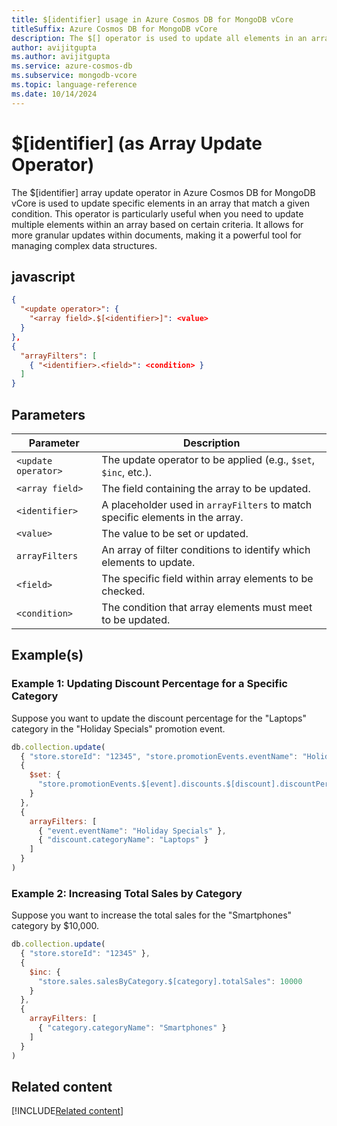```yaml
---
title: $[identifier] usage in Azure Cosmos DB for MongoDB vCore
titleSuffix: Azure Cosmos DB for MongoDB vCore
description: The $[] operator is used to update all elements in an array that match the query condition.
author: avijitgupta
ms.author: avijitgupta
ms.service: azure-cosmos-db
ms.subservice: mongodb-vcore
ms.topic: language-reference
ms.date: 10/14/2024
---
```


# $[identifier] (as Array Update Operator)
The $[identifier] array update operator in Azure Cosmos DB for MongoDB vCore is used to update specific elements in an array that match a given condition. This operator is particularly useful when you need to update multiple elements within an array based on certain criteria. It allows for more granular updates within documents, making it a powerful tool for managing complex data structures.

## javascript
```json
{
  "<update operator>": {
    "<array field>.$[<identifier>]": <value>
  }
},
{
  "arrayFilters": [
    { "<identifier>.<field>": <condition> }
  ]
}
```

## Parameters

| Parameter           | Description                                                                 |
|---------------------|-----------------------------------------------------------------------------|
| `<update operator>` | The update operator to be applied (e.g., `$set`, `$inc`, etc.).             |
| `<array field>`     | The field containing the array to be updated.                               |
| `<identifier>`      | A placeholder used in `arrayFilters` to match specific elements in the array.|
| `<value>`           | The value to be set or updated.                                             |
| `arrayFilters`      | An array of filter conditions to identify which elements to update.         |
| `<field>`           | The specific field within array elements to be checked.                     |
| `<condition>`       | The condition that array elements must meet to be updated.                  |


## Example(s)

### Example 1: Updating Discount Percentage for a Specific Category
Suppose you want to update the discount percentage for the "Laptops" category in the "Holiday Specials" promotion event.

```javascript
db.collection.update(
  { "store.storeId": "12345", "store.promotionEvents.eventName": "Holiday Specials" },
  {
    $set: {
      "store.promotionEvents.$[event].discounts.$[discount].discountPercentage": 18
    }
  },
  {
    arrayFilters: [
      { "event.eventName": "Holiday Specials" },
      { "discount.categoryName": "Laptops" }
    ]
  }
)
```

### Example 2: Increasing Total Sales by Category
Suppose you want to increase the total sales for the "Smartphones" category by $10,000.

```javascript
db.collection.update(
  { "store.storeId": "12345" },
  {
    $inc: {
      "store.sales.salesByCategory.$[category].totalSales": 10000
    }
  },
  {
    arrayFilters: [
      { "category.categoryName": "Smartphones" }
    ]
  }
)
```

## Related content

[!INCLUDE[Related content](../includes/related-content.md)]
